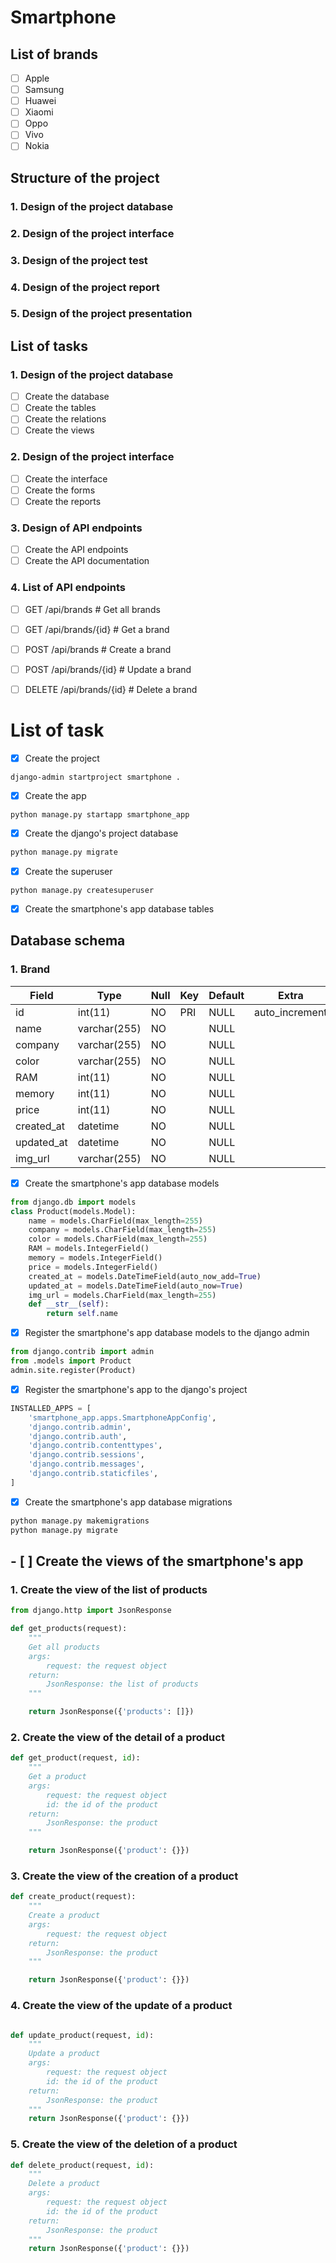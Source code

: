 # Smartphone 
## List of brands

- [ ] Apple
- [ ] Samsung
- [ ] Huawei
- [ ] Xiaomi
- [ ] Oppo
- [ ] Vivo
- [ ] Nokia

## Structure of the project
### 1. Design of the project database
### 2. Design of the project interface
### 3. Design of the project test
### 4. Design of the project report
### 5. Design of the project presentation

## List of tasks
### 1. Design of the project database
- [ ] Create the database
- [ ] Create the tables
- [ ] Create the relations
- [ ] Create the views

### 2. Design of the project interface

- [ ] Create the interface
- [ ] Create the forms
- [ ] Create the reports

### 3. Design of API endpoints
- [ ] Create the API endpoints
- [ ] Create the API documentation

### 4. List of API endpoints

- [ ] GET /api/brands # Get all brands
- [ ] GET /api/brands/{id} # Get a brand
- [ ] POST /api/brands # Create a brand
- [ ] POST /api/brands/{id} # Update a brand
- [ ] DELETE /api/brands/{id} # Delete a brand


# List of task
- [x] Create the project

```django-admin startproject smartphone .```

- [x] Create the app

```python manage.py startapp smartphone_app```

- [x] Create the django's project database

```bash
python manage.py migrate
```

- [x] Create the superuser

```python manage.py createsuperuser```

- [x] Create the smartphone's app database tables

## Database schema
### 1. Brand
| Field | Type | Null | Key | Default | Extra |
| --- | --- | --- | --- | --- | --- |
| id | int(11) | NO | PRI | NULL | auto_increment |
| name | varchar(255) | NO | | NULL | |
| company | varchar(255) | NO | | NULL | |
| color | varchar(255) | NO | | NULL | |
| RAM | int(11) | NO | | NULL | |
| memory | int(11) | NO | | NULL | |
| price | int(11) | NO | | NULL | |
| created_at | datetime | NO | | NULL | |
| updated_at | datetime | NO | | NULL | |
| img_url | varchar(255) | NO | | NULL | |

- [x] Create the smartphone's app database models

```python
from django.db import models
class Product(models.Model):
    name = models.CharField(max_length=255)
    company = models.CharField(max_length=255)
    color = models.CharField(max_length=255)
    RAM = models.IntegerField()
    memory = models.IntegerField()
    price = models.IntegerField()
    created_at = models.DateTimeField(auto_now_add=True)
    updated_at = models.DateTimeField(auto_now=True)
    img_url = models.CharField(max_length=255)
    def __str__(self):
        return self.name
```

- [x] Register the smartphone's app database models to the django admin



```python
from django.contrib import admin
from .models import Product
admin.site.register(Product)
```

- [x] Register the smartphone's app to the django's project

```python
INSTALLED_APPS = [
    'smartphone_app.apps.SmartphoneAppConfig',
    'django.contrib.admin',
    'django.contrib.auth',
    'django.contrib.contenttypes',
    'django.contrib.sessions',
    'django.contrib.messages',
    'django.contrib.staticfiles',
]
```

- [x] Create the smartphone's app database migrations

```bash
python manage.py makemigrations
python manage.py migrate
```


## - [ ] Create the views of the smartphone's app
### 1. Create the view of the list of products


```python
from django.http import JsonResponse

def get_products(request):
    """
    Get all products
    args:
        request: the request object
    return:
        JsonResponse: the list of products
    """

    return JsonResponse({'products': []})
```

### 2. Create the view of the detail of a product
```python
def get_product(request, id):
    """
    Get a product
    args:
        request: the request object
        id: the id of the product
    return:
        JsonResponse: the product
    """

    return JsonResponse({'product': {}})
```
### 3. Create the view of the creation of a product

```python
def create_product(request):
    """
    Create a product
    args:
        request: the request object
    return:
        JsonResponse: the product
    """

    return JsonResponse({'product': {}})
```

### 4. Create the view of the update of a product

```python

def update_product(request, id):
    """
    Update a product
    args:
        request: the request object
        id: the id of the product
    return:
        JsonResponse: the product
    """
    return JsonResponse({'product': {}})
```

### 5. Create the view of the deletion of a product

```python
def delete_product(request, id):
    """
    Delete a product
    args:
        request: the request object
        id: the id of the product
    return:
        JsonResponse: the product
    """
    return JsonResponse({'product': {}})
```

